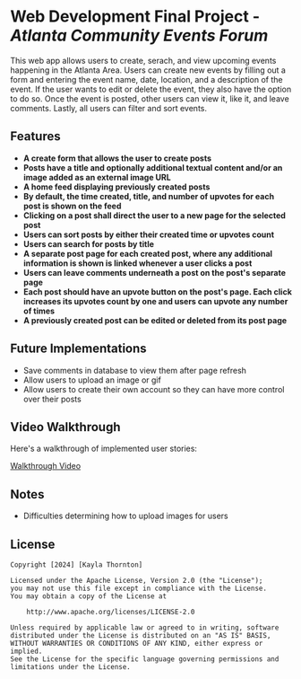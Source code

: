 # Web Development Final Project - *Atlanta Community Events Forum*

This web app allows users to create, serach, and view upcoming events happening in the Atlanta Area. Users can create new events by filling out a form and entering the event name, date, location, and a description of the event. If the user wants to edit or delete the event, they also have the option to do so. Once the event is posted, other users can view it, like it, and leave comments. Lastly, all users can filter and sort events.

## Features

-  **A create form that allows the user to create posts**
-  **Posts have a title and optionally additional textual content and/or an image added as an external image URL**
-  **A home feed displaying previously created posts**
-  **By default, the time created, title, and number of upvotes for each post is shown on the feed**
-  **Clicking on a post shall direct the user to a new page for the selected post**
-  **Users can sort posts by either their created time or upvotes count**
-  **Users can search for posts by title**
-  **A separate post page for each created post, where any additional information is shown is linked whenever a user clicks a post**
-  **Users can leave comments underneath a post on the post's separate page**
-  **Each post should have an upvote button on the post's page. Each click increases its upvotes count by one and users can upvote any number of times**
-  **A previously created post can be edited or deleted from its post page**

## Future Implementations
- Save comments in database to view them after page refresh
- Allow users to upload an image or gif
- Allow users to create their own account so they can have more control over their posts

## Video Walkthrough

Here's a walkthrough of implemented user stories:

<a href='https://www.dropbox.com/scl/fi/oviry2rlzi9k9hnodjamx/K_Thornton_WEB102_Final.mp4?rlkey=zkj0ti2hz3amxihh2tg43nb48&st=821dtq66&dl=0'> Walkthrough Video </a>


## Notes
- Difficulties determining how to upload images for users

## License

    Copyright [2024] [Kayla Thornton]

    Licensed under the Apache License, Version 2.0 (the "License");
    you may not use this file except in compliance with the License.
    You may obtain a copy of the License at

        http://www.apache.org/licenses/LICENSE-2.0

    Unless required by applicable law or agreed to in writing, software
    distributed under the License is distributed on an "AS IS" BASIS,
    WITHOUT WARRANTIES OR CONDITIONS OF ANY KIND, either express or implied.
    See the License for the specific language governing permissions and
    limitations under the License.